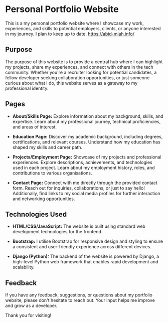 # Personal Portfolio Website

This is a my personal portfolio website where I showcase my work, experiences, and skills to potential employers, clients, or anyone interested in my journey.
I plan to keep up to date. https://abid-miah.info/

## Purpose
The purpose of this website is to provide a central hub where I can highlight my projects, share my experiences, and connect with others in the tech community. Whether you're a recruiter looking for potential candidates, a fellow developer seeking collaboration opportunities, or just someone curious about what I do, this website serves as a gateway to my professional identity.

## Pages
- **About/Skills Page:** Explore information about my background, skills, and expertise. Learn about my professional journey, technical proficiencies, and areas of interest.

- **Education Page:** Discover my academic background, including degrees, certifications, and relevant courses. Understand how my education has shaped my skills and career path.

- **Projects/Employment Page:** Showcase of my projects and professional experiences. Explore descriptions, achievements, and technologies used in each project. Learn about my employment history, roles, and contributions to various organisations.

- **Contact Page:** Connect with me directly through the provided contact form. Reach out for inquiries, collaborations, or just to say hello! Additionally, find links to my social media profiles for further interaction and networking opportunities.

## Technologies Used
- **HTML/CSS/JavaScript:** The website is built using standard web development technologies for the frontend.

- **Bootstrap:** I utilise Bootstrap for responsive design and styling to ensure a consistent and user-friendly experience across different devices.

- **Django (Python):** The backend of the website is powered by Django, a high-level Python web framework that enables rapid development and scalability.

## Feedback
If you have any feedback, suggestions, or questions about my portfolio website, please don't hesitate to reach out. Your input helps me improve and grow as a developer.

Thank you for visiting!

